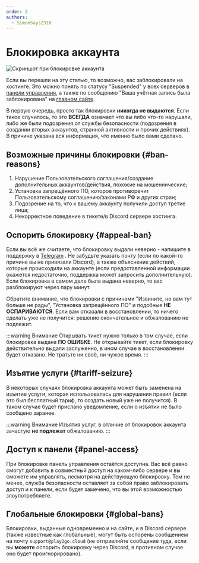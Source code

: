 ```yaml
---
order: 2
authors:
  - SimonSays2310
---
```


# Блокировка аккаунта

![Скриншот при блокировке аккаунта](/host/account-ban.png)

Если вы перешли на эту статью, то возможно, вас заблокировали на хостинге. Это можно понять по статусу "Suspended" у всех серверов в [панели управления](https://control.play2go.cloud), а также по сообщению "Ваша учётная запись была заблокирована" на [главном сайте](https://play2go.cloud).

В первую очередь, просто так блокировки **никогда не выдаются**. Если такое случилось, то это **ВСЕГДА** означает что вы либо что-то нарушали, либо же были подозрения от службы безопасности (подозрения в создании вторых аккаунтов, странной активности и прочих действиях). В причине указана вся информация, что именно было вами сделано.

## Возможные причины блокировки {#ban-reasons}

1. Нарушение Пользовательского соглашения/создание дополнительных аккаунтов/действия, похожие на мошеннические;
2. Установка запрещённого ПО, которое противоречит Пользовательскому соглашению/законами РФ и других стран;
3. Подозрение на то, что к вашему аккаунту получили доступ третие лица;
4. Некорректное поведение в тикете/в Discord сервере хостинга.

## Оспорить блокировку {#appeal-ban}

Если вы всё же считаете, что блокировку выдали неверно - напишите в поддержку в [Telegram](https://t.me/play2go_support) . Не забудьте указать почту (если по какой-то причине вы не привязали Discord), а также объяснение действий, которые происходили на аккаунте (если предоставленной информации окажется недостаточно, поддержка может запросить дополнительную). Если блокировка в самом деле была выдана неверно, то вас разблокируют через пару минут.

Обратите внимание, что блокировки с причинами "Извините, но вам тут больше не рады", "Установка запрещённого ПО" и подобные **НЕ ОСПАРИВАЮТСЯ**. Если вам отказали в восстановлении, то ничего сделать уже не получится: решение окончательное и обжалованию не подлежит.

:::warning Внимание
Открывать тикет нужно только в том случае, если блокировка выдана **ПО ОШИБКЕ**. Не открывайте тикет, если блокировку действительно выдали заслуженно, в ином случае в восстановлении будет отказано. Не тратьте ни своё, ни чужое время.
:::

## Изъятие услуги {#tariff-seizure}

В некоторых случаях блокировка аккаунта может быть заменена на изъятие услуги, которая использовалась для нарушения правил (если это был бесплатный тариф, то создать новый уже не получится). В таком случае будет прислано уведомление, если о изъятии не было сообщено заранее.

:::warning Внимание
Изъятия услуг, в отличие от блокировок аккаунта зачастую **не подлежат** обжалованию.
:::

## Доступ к панели {#panel-access}

При блокировке панель управления остаётся доступна. Вас всё равно смогут добавить в совместный доступ на каком-либо сервере и вы сможете им управлять, несмотря на действующую блокировку. Тем не менее, служба безопасности оставляет за собой право заблокировать доступ и к панели, если будет замечено, что вы этой возможностью злоупотребляете.

## Глобальные блокировки {#global-bans}

Блокировки, выданные одновременно и на сайте, и в Discord сервере (также известные как глобальные), могут быть оспорены сообщением на почту `support@play2go.cloud` (не отправляйте сообщение туда, если вы **можете** оспорить блокировку через Discord, в противном случае оно будет проигнорировано).
